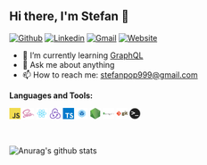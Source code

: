 <!---
<div align="center">
  <img width="440" height="380" src="https://github.com/stefanselftaught/stefanselftaught/blob/master/brah.jpg" alt="profile image" />
</div>
-->

## Hi there, I'm Stefan 👋

[![Github](https://img.shields.io/badge/-Github-000?style=flat&logo=Github&logoColor=white)](https://github.com/StefanSelfTaught)
[![Linkedin](https://img.shields.io/badge/-LinkedIn-blue?style=flat&logo=Linkedin&logoColor=white)](https://www.linkedin.com/in/stefan-pop-9a55a6191/)
[![Gmail](https://img.shields.io/badge/-Gmail-c14438?style=flat&logo=Gmail&logoColor=white)](mailto:stefanpop999@gmail.com)
[![Website](https://img.shields.io/badge/-Website-blueviolet)](https://stefanpop.dev)

<!---
- 🔭 I’m currently working on my personal projects.
-->
- 🌱 I’m currently learning <a href="https://graphql.org/" target="_blank">GraphQL</a>
- 💬 Ask me about anything
- 📫 How to reach me: <stefanpop999@gmail.com>

**Languages and Tools:**  

<code><img height="20" src="https://raw.githubusercontent.com/github/explore/80688e429a7d4ef2fca1e82350fe8e3517d3494d/topics/javascript/javascript.png"></code>
<code><img height="20" src="https://raw.githubusercontent.com/github/explore/80688e429a7d4ef2fca1e82350fe8e3517d3494d/topics/sass/sass.png"></code>
<code><img height="20" src="https://raw.githubusercontent.com/github/explore/80688e429a7d4ef2fca1e82350fe8e3517d3494d/topics/react/react.png"></code>
<code><img height="20" src="https://raw.githubusercontent.com/github/explore/80688e429a7d4ef2fca1e82350fe8e3517d3494d/topics/redux/redux.png"></code>
<code><img height="20" src="https://raw.githubusercontent.com/github/explore/80688e429a7d4ef2fca1e82350fe8e3517d3494d/topics/typescript/typescript.png"></code>
<code><img height="20" src="https://raw.githubusercontent.com/github/explore/80688e429a7d4ef2fca1e82350fe8e3517d3494d/topics/webpack/webpack.png"></code>
<code><img height="20" src="https://raw.githubusercontent.com/github/explore/80688e429a7d4ef2fca1e82350fe8e3517d3494d/topics/nodejs/nodejs.png"></code>
<code><img height="20" src="https://raw.githubusercontent.com/github/explore/80688e429a7d4ef2fca1e82350fe8e3517d3494d/topics/mongodb/mongodb.png"></code>
<code><img height="20" src="https://raw.githubusercontent.com/github/explore/80688e429a7d4ef2fca1e82350fe8e3517d3494d/topics/git/git.png"></code>
<code><img height="20" src="https://raw.githubusercontent.com/github/explore/80688e429a7d4ef2fca1e82350fe8e3517d3494d/topics/terminal/terminal.png"></code>

<br />

![Anurag's github stats](https://github-readme-stats.vercel.app/api?username=stefanselftaught&show_icons=true&hide=["stars"]&line_height=28)


